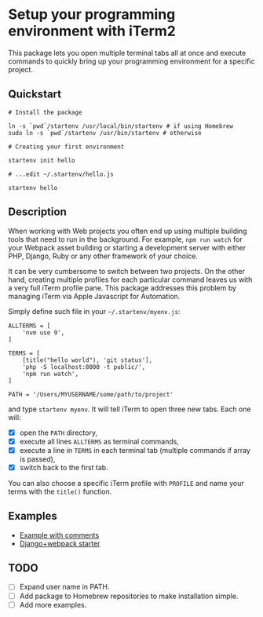 # Setup your programming environment with iTerm2

This package lets you open multiple terminal tabs all at once and
execute commands to quickly bring up your programming environment for a
specific project.

## Quickstart

```
# Install the package

ln -s `pwd`/startenv /usr/local/bin/startenv # if using Homebrew
sudo ln -s `pwd`/startenv /usr/bin/startenv # otherwise

# Creating your first environment

startenv init hello

# ...edit ~/.startenv/hello.js

startenv hello
```

## Description

When working with Web projects you often end up using multiple building
tools that need to run in the background. For example, `npm run watch`
for your Webpack asset building or starting a development server with
either PHP, Django, Ruby or any other framework of your choice.

It can be very cumbersome to switch between two projects. On the other
hand, creating multiple profiles for each particular command leaves us
with a very full iTerm profile pane. This package addresses this problem
by managing iTerm via Apple Javascript for Automation.

Simply define such file in your `~/.startenv/myenv.js`:

```
ALLTERMS = [
    'nvm use 9',
]

TERMS = [
    [title("hello world"), 'git status'],
    'php -S localhost:8000 -t public/',
    'npm run watch',
]

PATH = '/Users/MYUSERNAME/some/path/to/project'
```

and type `startenv myenv`. It will tell iTerm to open three new tabs.
Each one will:

- [x] open the `PATH` directory, 
- [x] execute all lines `ALLTERMS` as terminal commands,
- [x] execute a line in `TERMS` in each terminal tab (multiple commands if array is passed),
- [x] switch back to the first tab.

You can also choose a specific iTerm profile with `PROFILE` and name
your terms with the `title()` function.

## Examples

- [Example with comments](examples/fullexample.js)
- [Django+webpack starter](examples/django+webpack.js)

## TODO

- [ ] Expand user name in PATH.
- [ ] Add package to Homebrew repositories to make installation simple.
- [ ] Add more examples.

<!-- vim: set tw=72: -->
